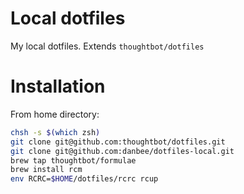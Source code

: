 # Local dotfiles

My local dotfiles. Extends `thoughtbot/dotfiles`

# Installation

From home directory:

```bash
chsh -s $(which zsh)
git clone git@github.com:thoughtbot/dotfiles.git
git clone git@github.com:danbee/dotfiles-local.git
brew tap thoughtbot/formulae
brew install rcm
env RCRC=$HOME/dotfiles/rcrc rcup
```
